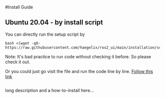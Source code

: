 #Install Guide
## Ubuntu 20.04 - by install script
You can directly run the setup script by
```
bash <(wget -qO- https://raw.githubusercontent.com/haegelix/ros2_ui/main/installation/scripts/install.sh)
```
Note: It's bad practice to run code without checking it before. So please check it out.

Or you could just go visit the file and run the code line by line. [Follow this link](installation/scripts/install.sh) 
```

```

long description and a how-to-install here...